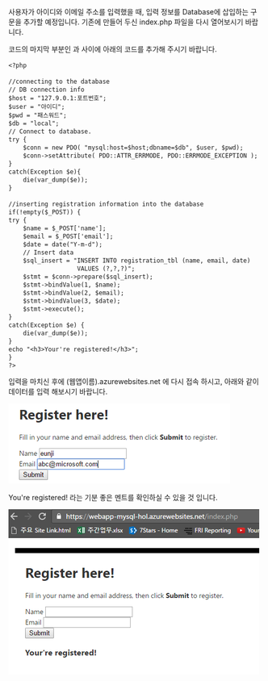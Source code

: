 사용자가 아이디와 이메일 주소를 입력했을 때, 입력 정보를 Database에 삽입하는 구문을 추가할 예정입니다. 기존에 만들어 두신 index.php 파일을 다시 열어보시기 바랍니다. 

코드의 마지막 부분인 </form> 과 </body> 사이에 아래의 코드를 추가해 주시기 바랍니다.  

~~~~
<?php

//connecting to the database
// DB connection info
$host = "127.9.0.1:포트번호";
$user = "아이디";
$pwd = "패스워드";
$db = "local";
// Connect to database.
try {
    $conn = new PDO( "mysql:host=$host;dbname=$db", $user, $pwd);
    $conn->setAttribute( PDO::ATTR_ERRMODE, PDO::ERRMODE_EXCEPTION );
}
catch(Exception $e){
    die(var_dump($e));
}

//inserting registration information into the database
if(!empty($_POST)) {
try {
    $name = $_POST['name'];
    $email = $_POST['email'];
    $date = date("Y-m-d");
    // Insert data
    $sql_insert = "INSERT INTO registration_tbl (name, email, date) 
                   VALUES (?,?,?)";
    $stmt = $conn->prepare($sql_insert);
    $stmt->bindValue(1, $name);
    $stmt->bindValue(2, $email);
    $stmt->bindValue(3, $date);
    $stmt->execute();
}
catch(Exception $e) {
    die(var_dump($e));
}
echo "<h3>Your're registered!</h3>";
}
?>
~~~~

입력을 마치신 후에 (웹앱이름).azurewebsites.net 에 다시 접속 하시고, 아래와 같이 데이터를 입력 해보시기 바랍니다. 

![005](./images/005.png) 

You're registered! 라는 기분 좋은 멘트를 확인하실 수 있을 것 입니다. 

![007](./images/007.png) 
